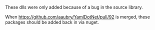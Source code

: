 These dlls were only added because of a bug in the source library.

When https://github.com/aaubry/YamlDotNet/pull/92 is merged, these packages should be added back in via nuget.